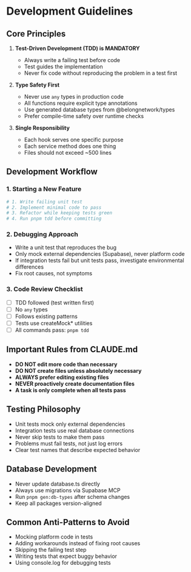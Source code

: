 # Development Guidelines

## Core Principles
1. **Test-Driven Development (TDD) is MANDATORY**
   - Always write a failing test before code
   - Test guides the implementation
   - Never fix code without reproducing the problem in a test first

2. **Type Safety First**
   - Never use `any` types in production code
   - All functions require explicit type annotations
   - Use generated database types from @belongnetwork/types
   - Prefer compile-time safety over runtime checks

3. **Single Responsibility**
   - Each hook serves one specific purpose
   - Each service method does one thing
   - Files should not exceed ~500 lines

## Development Workflow

### 1. Starting a New Feature
```bash
# 1. Write failing unit test
# 2. Implement minimal code to pass
# 3. Refactor while keeping tests green
# 4. Run pnpm tdd before committing
```

### 2. Debugging Approach
- Write a unit test that reproduces the bug
- Only mock external dependencies (Supabase), never platform code
- If integration tests fail but unit tests pass, investigate environmental differences
- Fix root causes, not symptoms

### 3. Code Review Checklist
- [ ] TDD followed (test written first)
- [ ] No `any` types
- [ ] Follows existing patterns
- [ ] Tests use createMock* utilities
- [ ] All commands pass: `pnpm tdd`

## Important Rules from CLAUDE.md
- **DO NOT edit more code than necessary**
- **DO NOT create files unless absolutely necessary**
- **ALWAYS prefer editing existing files**
- **NEVER proactively create documentation files**
- **A task is only complete when all tests pass**

## Testing Philosophy
- Unit tests mock only external dependencies
- Integration tests use real database connections
- Never skip tests to make them pass
- Problems must fail tests, not just log errors
- Clear test names that describe expected behavior

## Database Development
- Never update database.ts directly
- Always use migrations via Supabase MCP
- Run `pnpm gen:db-types` after schema changes
- Keep all packages version-aligned

## Common Anti-Patterns to Avoid
- Mocking platform code in tests
- Adding workarounds instead of fixing root causes
- Skipping the failing test step
- Writing tests that expect buggy behavior
- Using console.log for debugging tests